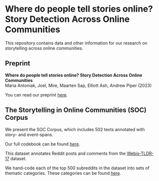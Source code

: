 # Where do people tell stories online? Story Detection Across Online Communities

This repository contains data and other information for our research on storytelling across online communities.

## Preprint

**Where do people tell stories online? Story Detection Across Online Communities**    
Maria Antoniak, Joel, Mire, Maarten Sap, Elliott Ash, Andrew Piper (2023)   

You can read our preprint [here](https://github.com/maria-antoniak/stories-online-communities/blob/main/2023_preprint_where_stories.pdf).

## The Storytelling in Online Communities (SOC) Corpus

We present the SOC Corpus, which includes 502 texts annotated with story- and event-spans.

Our full codebook can be found [here](https://github.com/maria-antoniak/stories-online-communities/blob/main/codebook.md).

This dataset annotates Reddit posts and comments from the [Webis-TLDR-17](https://huggingface.co/datasets/webis/tldr-17) dataset.

We hand-code each of the top 500 subreddits in the dataset into sets of thematic categories. These categories can be found [here](https://github.com/maria-antoniak/stories-online-communities/blob/main/subreddit_categories.csv).
